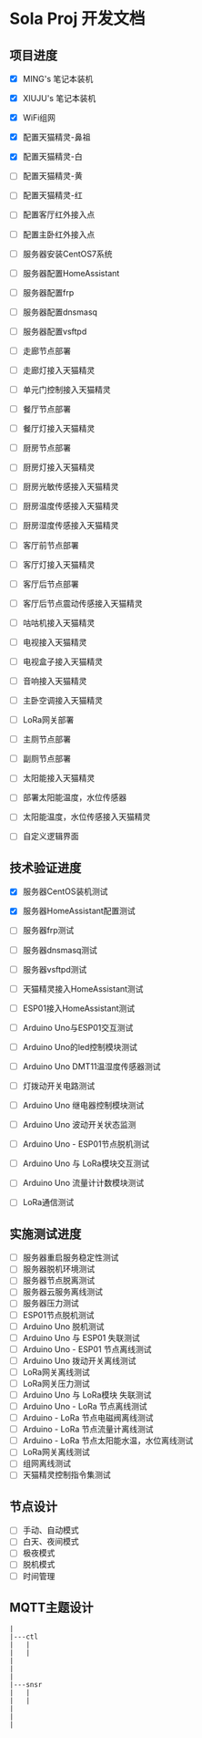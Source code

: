 # Sola Proj 开发文档

## 项目进度
 - [x] MING's 笔记本装机
 - [x] XIUJU's 笔记本装机
 - [x] WiFi组网
 - [x] 配置天猫精灵-鼻祖
 - [x] 配置天猫精灵-白
 - [ ] 配置天猫精灵-黄
 - [ ] 配置天猫精灵-红
 - [ ] 配置客厅红外接入点
 - [ ] 配置主卧红外接入点
 - [ ] 服务器安装CentOS7系统
 - [ ] 服务器配置HomeAssistant
 - [ ] 服务器配置frp
 - [ ] 服务器配置dnsmasq
 - [ ] 服务器配置vsftpd
 - [ ] 走廊节点部署
 - [ ] 走廊灯接入天猫精灵
 - [ ] 单元门控制接入天猫精灵
 - [ ] 餐厅节点部署
 - [ ] 餐厅灯接入天猫精灵
 - [ ] 厨房节点部署
 - [ ] 厨房灯接入天猫精灵
 - [ ] 厨房光敏传感接入天猫精灵
 - [ ] 厨房温度传感接入天猫精灵
 - [ ] 厨房湿度传感接入天猫精灵
 - [ ] 客厅前节点部署
 - [ ] 客厅灯接入天猫精灵
 - [ ] 客厅后节点部署
 - [ ] 客厅后节点震动传感接入天猫精灵
 - [ ] 咕咕机接入天猫精灵
 - [ ] 电视接入天猫精灵
 - [ ] 电视盒子接入天猫精灵
 - [ ] 音响接入天猫精灵
 - [ ] 主卧空调接入天猫精灵
 - [ ] LoRa网关部署
 - [ ] 主厕节点部署
 - [ ] 副厕节点部署
 - [ ] 太阳能接入天猫精灵
 - [ ] 部署太阳能温度，水位传感器
 - [ ] 太阳能温度，水位传感接入天猫精灵
 - [ ] 自定义逻辑界面


## 技术验证进度

 - [x] 服务器CentOS装机测试
 - [x] 服务器HomeAssistant配置测试
 - [ ] 服务器frp测试
 - [ ] 服务器dnsmasq测试
 - [ ] 服务器vsftpd测试
 - [ ] 天猫精灵接入HomeAssistant测试
 - [ ] ESP01接入HomeAssistant测试
 - [ ] Arduino Uno与ESP01交互测试
 - [ ] Arduino Uno的led控制模块测试
 - [ ] Arduino Uno DMT11温湿度传感器测试
 - [ ] 灯拨动开关电路测试
 - [ ] Arduino Uno 继电器控制模块测试
 - [ ] Arduino Uno 波动开关状态监测
 - [ ] Arduino Uno - ESP01节点脱机测试
 - [ ] Arduino Uno 与 LoRa模块交互测试
 - [ ] Arduino Uno 流量计计数模块测试
 - [ ] LoRa通信测试



## 实施测试进度
 - [ ] 服务器重启服务稳定性测试
 - [ ] 服务器脱机环境测试
 - [ ] 服务器节点脱离测试
 - [ ] 服务器云服务离线测试
 - [ ] 服务器压力测试
 - [ ] ESP01节点脱机测试
 - [ ] Arduino Uno 脱机测试
 - [ ] Arduino Uno 与 ESP01 失联测试
 - [ ] Arduino Uno - ESP01 节点离线测试
 - [ ] Arduino Uno 拨动开关离线测试
 - [ ] LoRa网关离线测试
 - [ ] LoRa网关压力测试
 - [ ] Arduino Uno 与 LoRa模块 失联测试
 - [ ] Arduino Uno - LoRa 节点离线测试
 - [ ] Arduino - LoRa 节点电磁阀离线测试
 - [ ] Arduino - LoRa 节点流量计离线测试
 - [ ] Arduino - LoRa 节点太阳能水温，水位离线测试
 - [ ] LoRa网关离线测试
 - [ ] 组网离线测试
 - [ ] 天猫精灵控制指令集测试

 ## 节点设计
  - [ ] 手动、自动模式
  - [ ] 白天、夜间模式
  - [ ] 极夜模式
  - [ ] 脱机模式
  - [ ] 时间管理

 ## MQTT主题设计
 ```
|
|---ctl
|   |
|   |
|
|
|
|---snsr
|   |
|   |
|
|
|

 ```